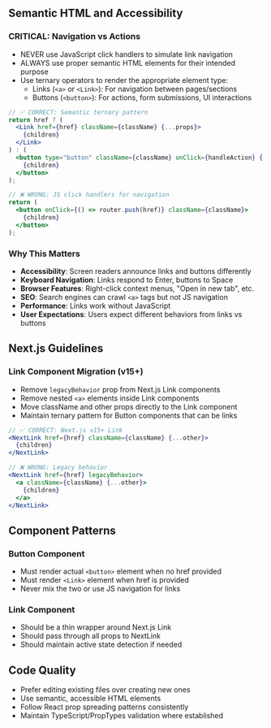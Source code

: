 ## Semantic HTML and Accessibility

### CRITICAL: Navigation vs Actions
- NEVER use JavaScript click handlers to simulate link navigation
- ALWAYS use proper semantic HTML elements for their intended purpose
- Use ternary operators to render the appropriate element type:
  - Links (`<a>` or `<Link>`): For navigation between pages/sections
  - Buttons (`<button>`): For actions, form submissions, UI interactions

```jsx
// ✅ CORRECT: Semantic ternary pattern
return href ? (
  <Link href={href} className={className} {...props}>
    {children}
  </Link>
) : (
  <button type="button" className={className} onClick={handleAction} {...props}>
    {children}
  </button>
);

// ❌ WRONG: JS click handlers for navigation
return (
  <button onClick={() => router.push(href)} className={className}>
    {children}
  </button>
);
```

### Why This Matters
- **Accessibility**: Screen readers announce links and buttons differently
- **Keyboard Navigation**: Links respond to Enter, buttons to Space
- **Browser Features**: Right-click context menus, "Open in new tab", etc.
- **SEO**: Search engines can crawl `<a>` tags but not JS navigation
- **Performance**: Links work without JavaScript
- **User Expectations**: Users expect different behaviors from links vs buttons

## Next.js Guidelines

### Link Component Migration (v15+)
- Remove `legacyBehavior` prop from Next.js Link components
- Remove nested `<a>` elements inside Link components
- Move className and other props directly to the Link component
- Maintain ternary pattern for Button components that can be links

```jsx
// ✅ CORRECT: Next.js v15+ Link
<NextLink href={href} className={className} {...other}>
  {children}
</NextLink>

// ❌ WRONG: Legacy behavior
<NextLink href={href} legacyBehavior>
  <a className={className} {...other}>
    {children}
  </a>
</NextLink>
```

## Component Patterns

### Button Component
- Must render actual `<button>` element when no href provided
- Must render `<Link>` element when href is provided
- Never mix the two or use JS navigation for links

### Link Component
- Should be a thin wrapper around Next.js Link
- Should pass through all props to NextLink
- Should maintain active state detection if needed

## Code Quality
- Prefer editing existing files over creating new ones
- Use semantic, accessible HTML elements
- Follow React prop spreading patterns consistently
- Maintain TypeScript/PropTypes validation where established

